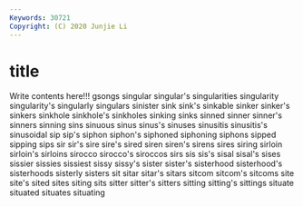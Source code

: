 ```yaml
---
Keywords: 30721
Copyright: (C) 2020 Junjie Li
---
```


# title

Write contents here!!!
gsongs 
singular 
singular's 
singularities 
singularity 
singularity's 
singularly 
singulars 
sinister 
sink
sink's 
sinkable 
sinker 
sinker's 
sinkers 
sinkhole 
sinkhole's 
sinkholes 
sinking 
sinks
sinned 
sinner 
sinner's 
sinners 
sinning 
sins 
sinuous 
sinus 
sinus's 
sinuses
sinusitis 
sinusitis's 
sinusoidal 
sip 
sip's 
siphon 
siphon's 
siphoned 
siphoning 
siphons
sipped 
sipping 
sips 
sir 
sir's 
sire 
sire's 
sired 
siren 
siren's
sirens 
sires 
siring 
sirloin 
sirloin's 
sirloins 
sirocco 
sirocco's 
siroccos 
sirs
sis 
sis's 
sisal 
sisal's 
sises 
sissier 
sissies 
sissiest 
sissy 
sissy's
sister 
sister's 
sisterhood 
sisterhood's 
sisterhoods 
sisterly 
sisters 
sit 
sitar 
sitar's
sitars 
sitcom 
sitcom's 
sitcoms 
site 
site's 
sited 
sites 
siting 
sits
sitter 
sitter's 
sitters 
sitting 
sitting's 
sittings 
situate 
situated 
situates 
situating
